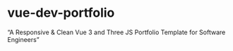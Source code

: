 # vue-dev-portfolio
“A Responsive &amp; Clean Vue 3 and Three JS Portfolio Template for Software Engineers”
